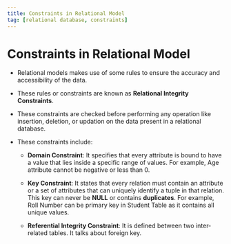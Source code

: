 ```yaml
---
title: Constraints in Relational Model
tag: [relational database, constraints]
---
```


# Constraints in Relational Model

- Relational models makes use of some rules to ensure the accuracy and accessibility of the data.

- These rules or constraints are known as **Relational Integrity Constraints**.

- These constraints are checked before performing any operation like insertion, deletion, or updation on the data present in a relational database.

- These constraints include:

    - **Domain Constraint**: It specifies that every attribute is bound to have a value that lies inside a specific range of values. For example, Age attribute cannot be negative or less than 0.

    - **Key Constraint**: It states that every relation must contain an attribute or a set of attributes that can uniquely identify a tuple in that relation. This key can never be **NULL** or contains **duplicates**. For example, Roll Number can be primary key in Student Table as it contains all unique values.

    - **Referential Integrity Constraint**: It is defined between two inter-related tables. It talks about foreign key.